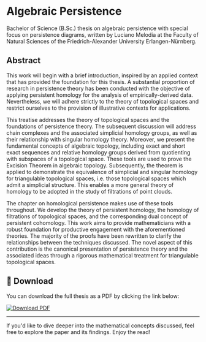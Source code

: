 # Algebraic Persistence
Bachelor of Science (B.Sc.) thesis on algebraic persistence with special focus on persistence diagrams, written by Luciano Melodia at the Faculty of Natural Sciences of the Friedrich-Alexander University Erlangen-Nürnberg.

## Abstract
This work will begin with a brief introduction, inspired by an applied context that has provided the foundation for this thesis. A substantial proportion of research in persistence theory has been conducted with the objective of applying persistent homology for the analysis of empirically-derived data. Nevertheless, we will adhere strictly to the theory of topological spaces and restrict ourselves to the provision of illustrative contexts for applications.

This treatise addresses the theory of topological spaces and the foundations of persistence theory. The subsequent discussion will address chain complexes and the associated simplicial homology groups, as well as their relationship with singular homology theory. Moreover, we present the fundamental concepts of algebraic topology, including exact and short exact sequences and relative homology groups derived from quotienting with subspaces of a topological space. These tools are used to prove the Excision Theorem in algebraic topology. Subsequently, the theorem is applied to demonstrate the equivalence of simplicial and singular homology for triangulable topological spaces, i.e. those topological spaces which admit a simplicial structure. This enables a more general theory of homology to be adopted in the study of filtrations of point clouds.

The chapter on homological persistence makes use of these tools throughout. We develop the theory of persistent homology, the homology of filtrations of topological spaces, and the corresponding dual concept of persistent cohomology. This work aims to provide mathematicians with a robust foundation for productive engagement with the aforementioned theories. The majority of the proofs have been rewritten to clarify the relationships between the techniques discussed. The novel aspect of this contribution is the canonical presentation of persistence theory and the associated ideas through a rigorous mathematical treatment for triangulable topological spaces.

## 📄 Download

You can download the full thesis as a PDF by clicking the link below:

[![Download PDF](https://img.shields.io/badge/Download-PDF-red?style=for-the-badge&logo=adobeacrobatreader)](https://karhunenloeve.github.io/BscMath/main.pdf)

---

If you'd like to dive deeper into the mathematical concepts discussed, feel free to explore the paper and its findings. Enjoy the read!